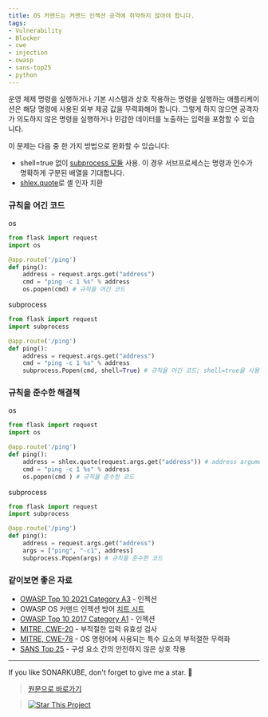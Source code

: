 ```yaml
---
title: OS 커맨드는 커맨드 인젝션 공격에 취약하지 않아야 합니다.
tags:
- Vulnerability
- Blocker
- cwe
- injection
- owasp
- sans-top25
- python
---
```


운영 체제 명령을 실행하거나 기본 시스템과 상호 작용하는 명령을 실행하는 애플리케이션은 해당 명령에 사용된 외부 제공 값을 무력화해야 합니다. 
그렇게 하지 않으면 공격자가 의도하지 않은 명령을 실행하거나 민감한 데이터를 노출하는 입력을 포함할 수 있습니다.

이 문제는 다음 중 한 가지 방법으로 완화할 수 있습니다:

- shell=true 없이 [subprocess 모듈](https://docs.python.org/3/library/subprocess.html) 사용. 이 경우 서브프로세스는 명령과 인수가 명확하게 구분된 배열을 기대합니다.
- [shlex.quote](https://docs.python.org/3/library/shlex.html#shlex.quote)로 셸 인자 치환

### 규칙을 어긴 코드
os
```python
from flask import request
import os

@app.route('/ping')
def ping():
    address = request.args.get("address")
    cmd = "ping -c 1 %s" % address
    os.popen(cmd) # 규칙을 어긴 코드
```
subprocess
```python
from flask import request
import subprocess

@app.route('/ping')
def ping():
    address = request.args.get("address")
    cmd = "ping -c 1 %s" % address
    subprocess.Popen(cmd, shell=True) # 규칙을 어긴 코드; shell=true을 사용하는 것은 안전하지 않습니다
```



### 규칙을 준수한 해결책
os
```python
from flask import request
import os

@app.route('/ping')
def ping():
    address = shlex.quote(request.args.get("address")) # address argument is shell-escaped
    cmd = "ping -c 1 %s" % address
    os.popen(cmd ) # 규칙을 준수한 코드
```
subprocess
```python
from flask import request
import subprocess

@app.route('/ping')
def ping():
    address = request.args.get("address")
    args = ["ping", "-c1", address]
    subprocess.Popen(args) # 규칙을 준수한 코드
```


### 같이보면 좋은 자료
- [OWASP Top 10 2021 Category A3](https://owasp.org/Top10/A03_2021-Injection/) - 인젝션
- OWASP OS 커맨드 인젝션 방어 [치트 시트](https://cheatsheetseries.owasp.org/cheatsheets/OS_Command_Injection_Defense_Cheat_Sheet.html)
- [OWASP Top 10 2017 Category A1](https://owasp.org/www-project-top-ten/2017/A1_2017-Injection) - 인젝션
- [MITRE, CWE-20](https://cwe.mitre.org/data/definitions/20) - 부적절한 입력 유효성 검사
- [MITRE, CWE-78](https://cwe.mitre.org/data/definitions/78) - OS 명령어에 사용되는 특수 요소의 부적절한 무력화
- [SANS Top 25](https://www.sans.org/top25-software-errors/#cat1) - 구성 요소 간의 안전하지 않은 상호 작용
---


If you like SONARKUBE, don't forget to give me a star. :star2:

> [원문으로 바로가기](https://rules.sonarsource.com/python/type/Vulnerability/RSPEC-2076)

> [![Star This Project](https://img.shields.io/github/stars/kantabile/sonarkube.svg?label=Stars&style=social)](https://github.com/kantabile/sonarkube)